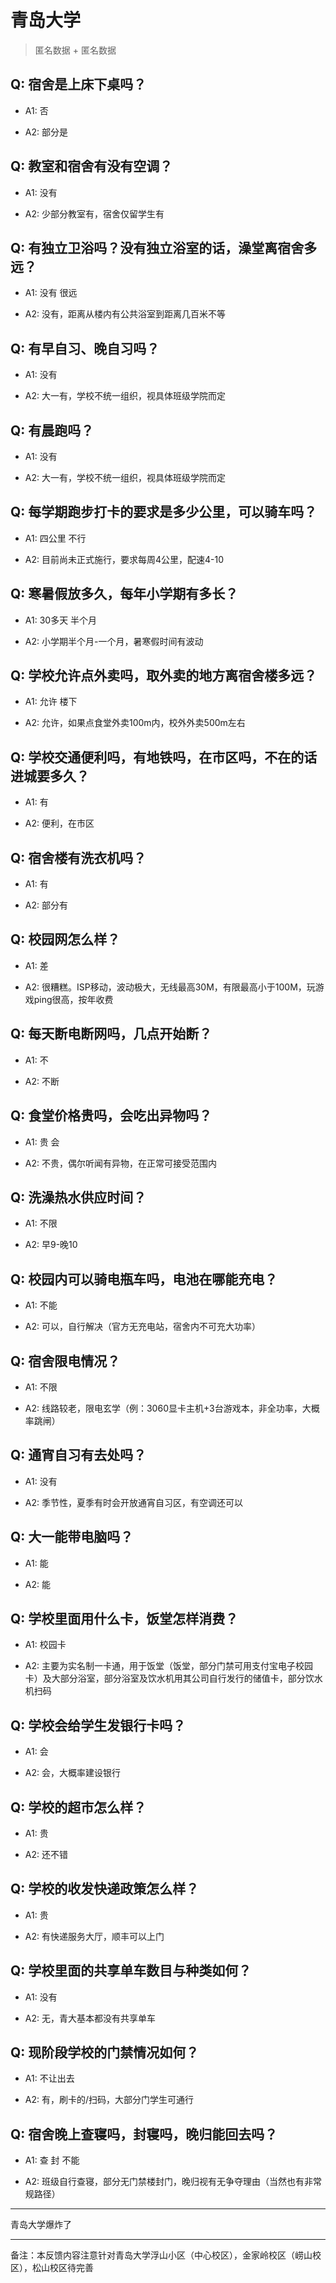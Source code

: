 # 青岛大学

> 匿名数据 + 匿名数据

## Q: 宿舍是上床下桌吗？

- A1: 否

- A2: 部分是

## Q: 教室和宿舍有没有空调？

- A1: 没有

- A2: 少部分教室有，宿舍仅留学生有

## Q: 有独立卫浴吗？没有独立浴室的话，澡堂离宿舍多远？

- A1: 没有 很远

- A2: 没有，距离从楼内有公共浴室到距离几百米不等

## Q: 有早自习、晚自习吗？

- A1: 没有

- A2: 大一有，学校不统一组织，视具体班级学院而定

## Q: 有晨跑吗？

- A1: 没有

- A2: 大一有，学校不统一组织，视具体班级学院而定

## Q: 每学期跑步打卡的要求是多少公里，可以骑车吗？

- A1: 四公里 不行

- A2: 目前尚未正式施行，要求每周4公里，配速4-10

## Q: 寒暑假放多久，每年小学期有多长？

- A1: 30多天 半个月

- A2: 小学期半个月-一个月，暑寒假时间有波动

## Q: 学校允许点外卖吗，取外卖的地方离宿舍楼多远？

- A1: 允许 楼下

- A2: 允许，如果点食堂外卖100m内，校外外卖500m左右

## Q: 学校交通便利吗，有地铁吗，在市区吗，不在的话进城要多久？

- A1: 有

- A2: 便利，在市区

## Q: 宿舍楼有洗衣机吗？

- A1: 有

- A2: 部分有

## Q: 校园网怎么样？

- A1: 差

- A2: 很糟糕。ISP移动，波动极大，无线最高30M，有限最高小于100M，玩游戏ping很高，按年收费

## Q: 每天断电断网吗，几点开始断？

- A1: 不

- A2: 不断

## Q: 食堂价格贵吗，会吃出异物吗？

- A1: 贵 会

- A2: 不贵，偶尔听闻有异物，在正常可接受范围内

## Q: 洗澡热水供应时间？

- A1: 不限

- A2: 早9-晚10

## Q: 校园内可以骑电瓶车吗，电池在哪能充电？

- A1: 不能

- A2: 可以，自行解决（官方无充电站，宿舍内不可充大功率）

## Q: 宿舍限电情况？

- A1: 不限

- A2: 线路较老，限电玄学（例：3060显卡主机+3台游戏本，非全功率，大概率跳闸）

## Q: 通宵自习有去处吗？

- A1: 没有

- A2: 季节性，夏季有时会开放通宵自习区，有空调还可以

## Q: 大一能带电脑吗？

- A1: 能

- A2: 能

## Q: 学校里面用什么卡，饭堂怎样消费？

- A1: 校园卡

- A2: 主要为实名制一卡通，用于饭堂（饭堂，部分门禁可用支付宝电子校园卡）及大部分浴室，部分浴室及饮水机用其公司自行发行的储值卡，部分饮水机扫码

## Q: 学校会给学生发银行卡吗？

- A1: 会

- A2: 会，大概率建设银行

## Q: 学校的超市怎么样？

- A1: 贵

- A2: 还不错

## Q: 学校的收发快递政策怎么样？

- A1: 贵

- A2: 有快递服务大厅，顺丰可以上门

## Q: 学校里面的共享单车数目与种类如何？

- A1: 没有

- A2: 无，青大基本都没有共享单车

## Q: 现阶段学校的门禁情况如何？

- A1: 不让出去

- A2: 有，刷卡的/扫码，大部分门学生可通行

## Q: 宿舍晚上查寝吗，封寝吗，晚归能回去吗？

- A1: 查 封 不能

- A2: 班级自行查寝，部分无门禁楼封门，晚归视有无争夺理由（当然也有非常规路径）

***

青岛大学爆炸了

***

备注：本反馈内容注意针对青岛大学浮山小区（中心校区），金家岭校区（崂山校区），松山校区待完善